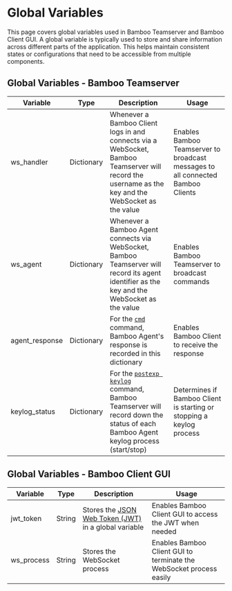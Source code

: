 # Global Variables

This page covers global variables used in Bamboo Teamserver and Bamboo Client GUI. A global variable is typically used to store and share information across different parts of the application. This helps maintain consistent states or configurations that need to be accessible from multiple components.

## Global Variables - Bamboo Teamserver

|Variable|Type|Description|Usage|
|--------|----|-----------|-----|
|ws_handler|Dictionary|Whenever a Bamboo Client logs in and connects via a WebSocket, Bamboo Teamserver will record the username as the key and the WebSocket as the value|Enables Bamboo Teamserver to broadcast messages to all connected Bamboo Clients|
|ws_agent|Dictionary|Whenever a Bamboo Agent connects via WebSocket, Bamboo Teamserver will record its agent identifier as the key and the WebSocket as the value|Enables Bamboo Teamserver to broadcast commands|
|agent_response|Dictionary|For the [`cmd`](Client/commands.md#cmd) command, Bamboo Agent's response is recorded in this dictionary|Enables Bamboo Client to receive the response|
|keylog_status|Dictionary|For the [`postexp keylog`](Client/commands.md#postexp) command, Bamboo Teamserver will record down the status of each Bamboo Agent keylog process (start/stop)|Determines if Bamboo Client is starting or stopping a keylog process|

## Global Variables - Bamboo Client GUI

|Variable|Type|Description|Usage|
|--------|----|-----------|-----|
|jwt_token|String|Stores the [JSON Web Token (JWT)](https://jwt.io/) in a global variable|Enables Bamboo Client GUI to access the JWT when needed|
|ws_process|String|Stores the WebSocket process|Enables Bamboo Client GUI to terminate the WebSocket process easily|